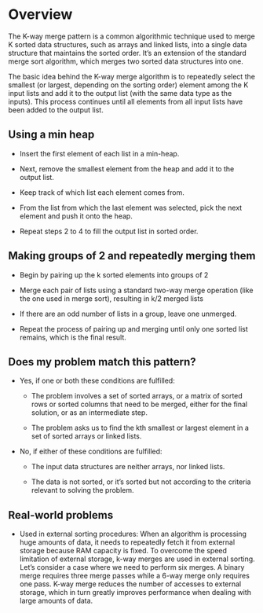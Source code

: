 # Overview

The K-way merge pattern is a common algorithmic technique used to merge K sorted data structures, such as arrays and linked lists, into a single data structure that maintains the sorted order. It’s an extension of the standard merge sort algorithm, which merges two sorted data structures into one.

The basic idea behind the K-way merge algorithm is to repeatedly select the smallest (or largest, depending on the sorting order) element among the K input lists and add it to the output list (with the same data type as the inputs). This process continues until all elements from all input lists have been added to the output list.

## Using a min heap

- Insert the first element of each list in a min-heap.

- Next, remove the smallest element from the heap and add it to the output list.

- Keep track of which list each element comes from.

- From the list from which the last element was selected, pick the next element and push it onto the heap.

- Repeat steps 2 to 4 to fill the output list in sorted order.

## Making groups of 2 and repeatedly merging them

- Begin by pairing up the k sorted elements into groups of 2

- Merge each pair of lists using a standard two-way merge operation (like the one used in merge sort), resulting in k/2 merged lists

- If there are an odd number of lists in a group, leave one unmerged.

- Repeat the process of pairing up and merging until only one sorted list remains, which is the final result.

## Does my problem match this pattern?

- Yes, if one or both these conditions are fulfilled:

  - The problem involves a set of sorted arrays, or a matrix of sorted rows or sorted columns that need to be merged, either for the final solution, or as an intermediate step.

  - The problem asks us to find the kth smallest or largest element in a set of sorted arrays or linked lists.

- No, if either of these conditions are fulfilled:

  - The input data structures are neither arrays, nor linked lists.

  - The data is not sorted, or it’s sorted but not according to the criteria relevant to solving the problem.

## Real-world problems

- Used in external sorting procedures: When an algorithm is processing huge amounts of data, it needs to repeatedly fetch it from external storage because RAM capacity is fixed. To overcome the speed limitation of external storage, k-way merges are used in external sorting. Let’s consider a case where we need to perform six merges. A binary merge requires three merge passes while a 6-way merge only requires one pass. K-way merge reduces the number of accesses to external storage, which in turn greatly improves performance when dealing with large amounts of data.
